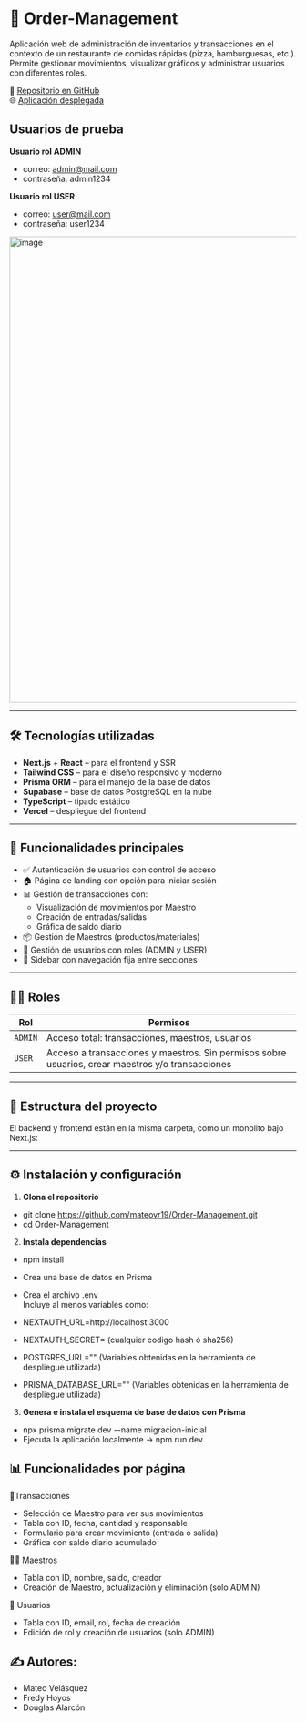 # 🍕 Order-Management

Aplicación web de administración de inventarios y transacciones en el contexto de un restaurante de comidas rápidas (pizza, hamburguesas, etc.). Permite gestionar movimientos, visualizar gráficos y administrar usuarios con diferentes roles.  
  
🔗 [Repositorio en GitHub](https://github.com/mateovr19/Order-Management.git)    
🌐 [Aplicación desplegada](https://foodsmanager-order-managements.vercel.app) 

## Usuarios de prueba

**Usuario rol ADMIN**
- correo: admin@mail.com
- contraseña: admin1234

**Usuario rol USER**
- correo: user@mail.com
- contraseña: user1234

  
<img width="1768" height="819" alt="image" src="https://github.com/user-attachments/assets/7750bcc8-97a5-4ba4-afdb-7da593c2d3c3" />  

  
---  
  
## 🛠️ Tecnologías utilizadas  
  
- **Next.js** + **React** – para el frontend y SSR  
- **Tailwind CSS** – para el diseño responsivo y moderno  
- **Prisma ORM** – para el manejo de la base de datos  
- **Supabase** – base de datos PostgreSQL en la nube  
- **TypeScript** – tipado estático  
- **Vercel** – despliegue del frontend  
  
---  
  
## 🚀 Funcionalidades principales  
  
- ✅ Autenticación de usuarios con control de acceso  
- 🏠 Página de landing con opción para iniciar sesión  
- 📊 Gestión de transacciones con:  
  - Visualización de movimientos por Maestro  
  - Creación de entradas/salidas  
  - Gráfica de saldo diario  
- 📦 Gestión de Maestros (productos/materiales)  
- 👥 Gestión de usuarios con roles (ADMIN y USER)  
- 🧭 Sidebar con navegación fija entre secciones  
  
---  
  
## 🧑‍💼 Roles  
  
| Rol   | Permisos                                                                 |
|--------|--------------------------------------------------------------------------|
| `ADMIN` | Acceso total: transacciones, maestros, usuarios                         |
| `USER`  | Acceso a transacciones y maestros. Sin permisos sobre usuarios, crear maestros y/o transacciones |
  
---  
  
## 📂 Estructura del proyecto  
  
El backend y frontend están en la misma carpeta, como un monolito bajo Next.js:  
  
---  
  
## ⚙️ Instalación y configuración  
  
1. **Clona el repositorio**    
  
- git clone https://github.com/mateovr19/Order-Management.git  
- cd Order-Management
  
2. **Instala dependencias**  
- npm install  
- Crea una base de datos en Prisma
  
- Crea el archivo .env  
Incluye al menos variables como:  

- NEXTAUTH_URL=http://localhost:3000  
- NEXTAUTH_SECRET= (cualquier codigo hash ó sha256)
- POSTGRES_URL=""  (Variables obtenidas en la herramienta de despliegue utilizada)
- PRISMA_DATABASE_URL=""  (Variables obtenidas en la herramienta de despliegue utilizada)
  
3. **Genera e instala el esquema de base de datos con Prisma** 
  
- npx prisma migrate dev --name migracion-inicial  
- Ejecuta la aplicación localmente -> npm run dev
  
## 📊 Funcionalidades por página

🔄Transacciones

- Selección de Maestro para ver sus movimientos    
- Tabla con ID, fecha, cantidad y responsable  
- Formulario para crear movimiento (entrada o salida)  
- Gráfica con saldo diario acumulado  
  
👨‍🏭 Maestros

- Tabla con ID, nombre, saldo, creador  
- Creación de Maestro, actualización y eliminación (solo ADMIN)  
  
👤 Usuarios

- Tabla con ID, email, rol, fecha de creación 
- Edición de rol y creación de usuarios (solo ADMIN)  
  
## ✍️ Autores:

- Mateo Velásquez
- Fredy Hoyos  
- Douglas Alarcón   
